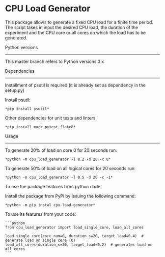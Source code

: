 CPU Load Generator
==================

This package allows to generate a fixed CPU load for a finite time period.
The script takes in input the desired CPU load, the duration of the experiment and
the CPU core or all cores on which the load has to be generated.

Python versions
***************
This master branch refers to Python versions 3.x

Dependencies
************
Installment of psutil is required (it is already set as dependency in the setup.py)

Install psutil:

	*pip install psutil*
	
Other dependencies for unit tests and linters:
    
    *pip install mock pytest flake8*

Usage
******
To generate 20% of load on core 0 for 20 seconds run:
	
	*python -m cpu_load_generator -l 0.2 -d 20 -c 0*

To generate 50% of load on all logical cores for 20 seconds run:

	*python -m cpu_load_generator -l 0.5 -d 20 -c -1*

To use the package features from python code:

Install the package from PyPi by issuing the following command:

    *python -m pip instal cpu-load-generator*

To use its features from your code:

    ```python
    from cpu_load_generator import load_single_core, load_all_cores

    load_single_core(core_num=0, duration_s=20, target_load=0.4)  # generate load on single core (0)
    load_all_cores(duration_s=30, target_load=0.2)  # generates load on all cores
    ```



